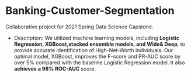 # Banking-Customer-Segmentation
Collaborative project for 2021 Spring Data Science Capstone.
* Description: We utilized machine learning models, including <b>Logistic Regression, XGBoost,stacked ensemble models, and Wide& Deep</b>, to provide accurate identification of High-Net-Worth individuals. Our optimal model, XGBoost, improves the F-score and PR-AUC score by over 5% compared with the baseline Logistic Regression model. It also <b>achieves a 98% ROC-AUC </b>score.
